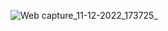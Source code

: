 ![Web capture_11-12-2022_173725_](https://user-images.githubusercontent.com/114914614/206902899-a97dc909-47a1-4044-b680-af4fc325eb3b.jpeg)
